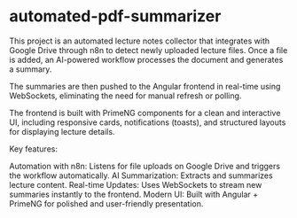 # automated-pdf-summarizer
This project is an automated lecture notes collector that integrates with Google Drive through n8n to detect newly uploaded lecture files. Once a file is added, an AI-powered workflow processes the document and generates a summary.

The summaries are then pushed to the Angular frontend in real-time using WebSockets, eliminating the need for manual refresh or polling.

The frontend is built with PrimeNG components for a clean and interactive UI, including responsive cards, notifications (toasts), and structured layouts for displaying lecture details.

Key features:

Automation with n8n: Listens for file uploads on Google Drive and triggers the workflow automatically.
AI Summarization: Extracts and summarizes lecture content.
Real-time Updates: Uses WebSockets to stream new summaries instantly to the frontend.
Modern UI: Built with Angular + PrimeNG for polished and user-friendly presentation.
